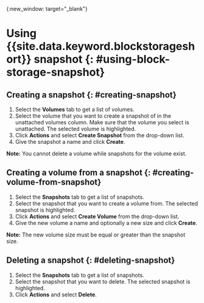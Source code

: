 {:new_window: target="_blank"} 


# Using {{site.data.keyword.blockstorageshort}} snapshot {: #using-block-storage-snapshot} 

## Creating a snapshot {: #creating-snapshot} 

1.	Select the **Volumes** tab to get a list of volumes.
2.	Select the volume that you want to create a snapshot of in the unattached volumes column. Make sure that the volume you select is unattached. The selected volume is highlighted. 
3.	Click **Actions** and select **Create Snapshot** from the drop-down list.
4.	Give the snapshot a name and click **Create**.

**Note:** You cannot delete a volume while snapshots for the volume exist. 

## Creating a volume from a snapshot {: #creating-volume-from-snapshot}

1.	Select the **Snapshots** tab to get a list of snapshots.
2.	Select the snapshot that you want to create a volume from. The selected snapshot is highlighted.
3.	Click **Actions** and select **Create Volume** from the drop-down list.
4.	Give the new volume a name and optionally a new size and click **Create**. 

**Note:** The new volume size must be equal or greater than the snapshot size. 

## Deleting a snapshot {: #deleting-snapshot}

1.	Select the **Snapshots** tab to get a list of snapshots.
2.	Select the snapshot that you want to delete. The selected snapshot is highlighted.
3.	Click **Actions** and select **Delete**. 



